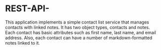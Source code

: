 # REST-API-
This application implements a simple contact list service that manages contacts with linked notes. It has two object types, contacts and notes. Each contact has basic attributes such as first name, last name, and email address. Also, each contact can have a number of markdown-formatted notes linked to it.
